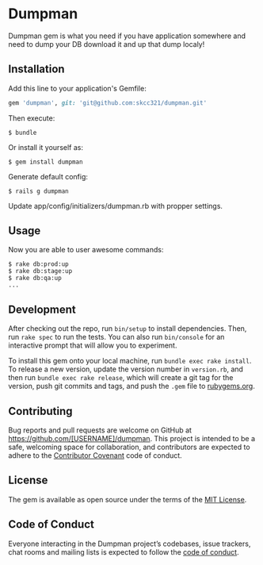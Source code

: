 # Dumpman

Dumpman gem is what you need if you have application somewhere and need to dump your DB download it and up that dump localy!

## Installation

Add this line to your application's Gemfile:

```ruby
gem 'dumpman', git: 'git@github.com:skcc321/dumpman.git'
```

Then execute:

    $ bundle

Or install it yourself as:

    $ gem install dumpman

Generate default config:

    $ rails g dumpman

Update app/config/initializers/dumpman.rb with propper settings.

## Usage

Now you are able to user awesome commands:

    $ rake db:prod:up
    $ rake db:stage:up
    $ rake db:qa:up
    ...

## Development

After checking out the repo, run `bin/setup` to install dependencies. Then, run `rake spec` to run the tests. You can also run `bin/console` for an interactive prompt that will allow you to experiment.

To install this gem onto your local machine, run `bundle exec rake install`. To release a new version, update the version number in `version.rb`, and then run `bundle exec rake release`, which will create a git tag for the version, push git commits and tags, and push the `.gem` file to [rubygems.org](https://rubygems.org).

## Contributing

Bug reports and pull requests are welcome on GitHub at https://github.com/[USERNAME]/dumpman. This project is intended to be a safe, welcoming space for collaboration, and contributors are expected to adhere to the [Contributor Covenant](http://contributor-covenant.org) code of conduct.

## License

The gem is available as open source under the terms of the [MIT License](http://opensource.org/licenses/MIT).

## Code of Conduct

Everyone interacting in the Dumpman project’s codebases, issue trackers, chat rooms and mailing lists is expected to follow the [code of conduct](https://github.com/[USERNAME]/dumpman/blob/master/CODE_OF_CONDUCT.md).
